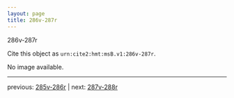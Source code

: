 ```yaml
---
layout: page
title: 286v-287r
---
```


286v-287r

Cite this object as `urn:cite2:hmt:msB.v1:286v-287r`.

No image available. 



---

previous: [285v-286r](../285v-286r/) | next: [287v-288r](../287v-288r/)